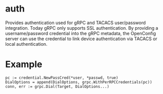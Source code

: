 # auth
Provides authentication used for gRPC and TACACS user/password integration.
Today gRPC only supports SSL authentication. By providing a username/password
credential into the gRPC metadata, the OpenConfig server can use the credential
to link device authentication via TACACS or local authentication.

# Example
```
pc := credential.NewPassCred(*user, *passwd, true)
DialOptions = append(DialOptions, grpc.WithPerRPCCredentials(pc))
conn, err := grpc.Dial(Target, DialOptions...)
```
